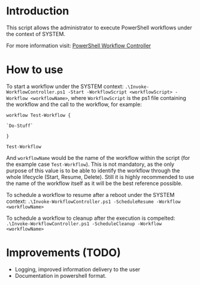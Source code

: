 # Introduction

This script allows the administrator to execute PowerShell workflows under the context of SYSTEM.

For more information visit: [PowerShell Workflow Controller](http://hernanjlarrea.com/index.php/powershell-workflow-controller/)

# How to use

To start a workflow under the SYSTEM context: `.\Invoke-WorkflowController.ps1 -Start -WorkflowScript <workflowScript> -Workflow <workflowName>`, where `WorkflowScript` is the ps1 file containing the workflow and the call to the workflow, for example:

`workflow Test-Workflow {`

    `Do-Stuff`

`}`

`Test-Workflow`

And `workflowName` would be the name of the workflow within the script (for the example case `Test-Workflow`). This is not mandatory, as the only purpose of this value is to be able to identify the workflow through the whole lifecycle (Start, Resume, Delete). Still it is highly recommended to use the name of the workflow itself as it will be the best reference possible.

To schedule a workflow to resume after a reboot under the SYSTEM context: `.\Invoke-WorkflowController.ps1 -ScheduleResume -Workflow <workflowName>`

To schedule a workflow to cleanup after the execution is compelted: `.\Invoke-WorkflowController.ps1 -ScheduleCleanup -Workflow <workflowName>`

# Improvements (TODO)
- Logging, improved information delivery to the user
- Documentation in powershell format.
